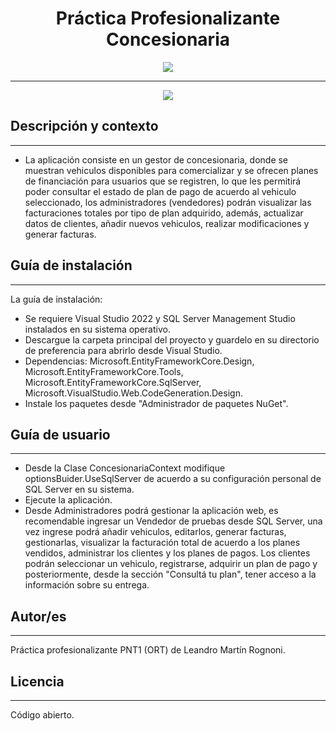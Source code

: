  
<h1 align="center"> Práctica Profesionalizante Concesionaria   </h1>


<p align="center"><img src="https://i.postimg.cc/XYm72YfN/Conesionaria-1.png"/></p> 
<hr>
<p align="center"><img src="https://i.postimg.cc/vmn8Cwhr/Concesionaria-2.png"/></p> 


## Descripción y contexto
---
- La aplicación consiste en un gestor de concesionaria, donde se muestran vehiculos disponibles para comercializar y se ofrecen planes de financiación para usuarios que se registren, 
 lo que les permitirá poder consultar el estado de plan de pago de acuerdo al vehiculo seleccionado, los administradores (vendedores) podrán visualizar las facturaciones totales por tipo de plan adquirido, además, actualizar datos de clientes, añadir nuevos vehiculos, realizar modificaciones y generar facturas.

## Guía de instalación
---

La guía de instalación:

- Se requiere Visual Studio 2022 y SQL Server Management Studio instalados en su sistema operativo.
- Descargue la carpeta principal del proyecto y guardelo en su directorio de preferencia para abrirlo desde Visual Studio.
- Dependencias: Microsoft.EntityFrameworkCore.Design, Microsoft.EntityFrameworkCore.Tools, Microsoft.EntityFrameworkCore.SqlServer, Microsoft.VisualStudio.Web.CodeGeneration.Design.
- Instale los paquetes desde "Administrador de paquetes NuGet". 


## Guía de usuario
---
- Desde la Clase ConcesionariaContext modifique optionsBuider.UseSqlServer de acuerdo a su configuración personal de SQL Server en su sistema. 
- Ejecute la aplicación.
- Desde Administradores podrá gestionar la aplicación web, es recomendable ingresar un Vendedor de pruebas desde SQL Server, una vez ingrese podrá añadir vehiculos, 
  editarlos, generar facturas, gestionarlas, visualizar la facturación total de acuerdo a los planes vendidos, administrar los clientes y los planes de pagos.
  Los clientes podrán seleccionar un vehiculo, registrarse, adquirir un plan de pago y posteriormente, desde la sección "Consultá tu plan", tener acceso a la información
  sobre su entrega.

## Autor/es
---
Práctica profesionalizante PNT1 (ORT) de Leandro Martín Rognoni.

## Licencia
---
Código abierto.
 
